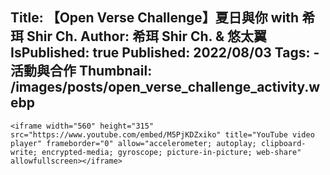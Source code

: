 Title: 【Open Verse Challenge】夏日與你 with 希珥 Shir Ch.
Author: 希珥 Shir Ch. & 悠太翼
IsPublished: true
Published: 2022/08/03
Tags:
    - 活動與合作
Thumbnail: /images/posts/open_verse_challenge_activity.webp
---
```raw
<iframe width="560" height="315" src="https://www.youtube.com/embed/M5PjKDZxiko" title="YouTube video player" frameborder="0" allow="accelerometer; autoplay; clipboard-write; encrypted-media; gyroscope; picture-in-picture; web-share" allowfullscreen></iframe>
```
